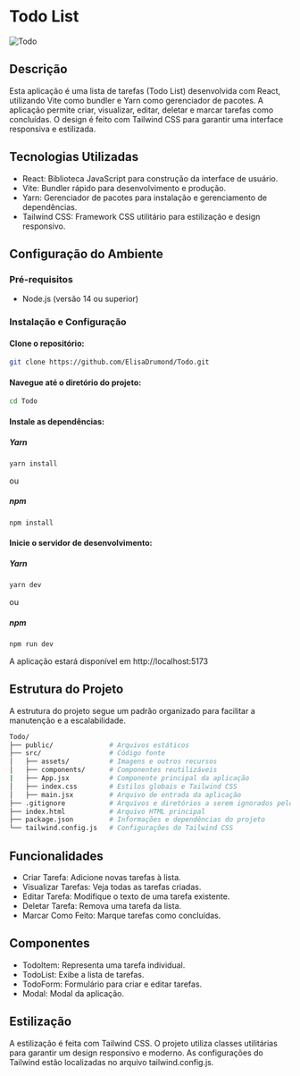 # Todo List
![Todo](https://i.imgur.com/V8I7CXp.png)

## Descrição
Esta aplicação é uma lista de tarefas (Todo List) desenvolvida com React, utilizando Vite como bundler e Yarn como gerenciador de pacotes. A aplicação permite criar, visualizar, editar, deletar e marcar tarefas como concluídas. O design é feito com Tailwind CSS para garantir uma interface responsiva e estilizada.

## Tecnologias Utilizadas
- React: Biblioteca JavaScript para construção da interface de usuário.
- Vite: Bundler rápido para desenvolvimento e produção.
- Yarn: Gerenciador de pacotes para instalação e gerenciamento de dependências.
- Tailwind CSS: Framework CSS utilitário para estilização e design responsivo.

## Configuração do Ambiente
### Pré-requisitos
- Node.js (versão 14 ou superior)

### Instalação e Configuração

#### Clone o repositório:
```bash
git clone https://github.com/ElisaDrumond/Todo.git
```

#### Navegue até o diretório do projeto:
```bash
cd Todo
```

#### Instale as dependências:
##### Yarn
```bash
yarn install
```
ou
##### npm
```bash
npm install
```

#### Inicie o servidor de desenvolvimento:
##### Yarn
```bash
yarn dev
```
ou
##### npm
```bash
npm run dev
```

A aplicação estará disponível em http://localhost:5173

## Estrutura do Projeto
A estrutura do projeto segue um padrão organizado para facilitar a manutenção e a escalabilidade.

```bash
Todo/
├── public/              # Arquivos estáticos
├── src/                 # Código fonte
│   ├── assets/          # Imagens e outros recursos
│   ├── components/      # Componentes reutilizáveis
|   ├── App.jsx          # Componente principal da aplicação
│   ├── index.css        # Estilos globais e Tailwind CSS
│   ├── main.jsx         # Arquivo de entrada da aplicação
├── .gitignore           # Arquivos e diretórios a serem ignorados pelo Git
├── index.html           # Arquivo HTML principal
├── package.json         # Informações e dependências do projeto
└── tailwind.config.js   # Configurações do Tailwind CSS
```

## Funcionalidades
- Criar Tarefa: Adicione novas tarefas à lista.
- Visualizar Tarefas: Veja todas as tarefas criadas.
- Editar Tarefa: Modifique o texto de uma tarefa existente.
- Deletar Tarefa: Remova uma tarefa da lista.
- Marcar Como Feito: Marque tarefas como concluídas.

## Componentes
- TodoItem: Representa uma tarefa individual.
- TodoList: Exibe a lista de tarefas.
- TodoForm: Formulário para criar e editar tarefas.
- Modal: Modal da aplicação.

## Estilização
A estilização é feita com Tailwind CSS. O projeto utiliza classes utilitárias para garantir um design responsivo e moderno. As configurações do Tailwind estão localizadas no arquivo tailwind.config.js.